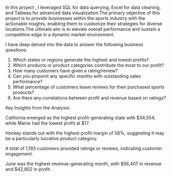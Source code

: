 In this project , I leveraged SQL for data querying, Excel for data cleaning, and Tableau for advanced data visualization.The primary objective of this project is to provide businesses within the sports industry with the actionable insights, enabling them to customize their strategies for diverse locations.The ultimate aim is to elevate overall performance and sustain a competitive edge in a dynamic market environment.


I have deep delved into the data to answer the following business questions:
1.	Which states or regions generate the highest and lowest profits?
2.	Which products or product categories contribute the most to our profit?
3.	How many customers have given a rating/review?
4.	Can you pinpoint any specific months with outstanding sales performance?
5.	What percentage of customers leave reviews for their purchased sports products?
6.	Are there any correlations between profit and revenue based on ratings?

   
Key Insights from the Analysis:


California emerged as the highest profit-generating state with $34,554, while Maine had the lowest profit at $17.

Hockey stands out with the highest profit margin of 58%, suggesting it may be a particularly lucrative product category.

A total of 1,193 customers provided ratings or reviews, indicating customer engagement.

June was the highest revenue-generating month, with $56,407 in revenue and $42,802 in profit.


